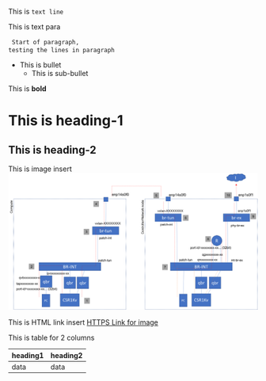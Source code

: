 This is `text line`

This is text para

```
 Start of paragraph, 
testing the lines in paragraph

```

* This is bullet
  * This is sub-bullet

This is **bold**

# This is heading-1

## This is heading-2

This is image insert
![image name if not present](https://github.com/userlerueda/LTRCLD-1451/blob/master/images/neutron-2.png)

This is HTML link insert
[HTTPS Link for image](https://github.com/userlerueda/LTRCLD-1451/blob/master/images/neutron-2.png)

This is table for 2 columns

|heading1|heading2|
|--------|--------|
|data|data|    
